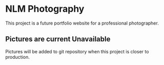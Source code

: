 # NLM Photography

This project is a future portfolio website for a professional photographer.

## Pictures are current Unavailable

Pictures will be added to git repository when this project is closer to production.
